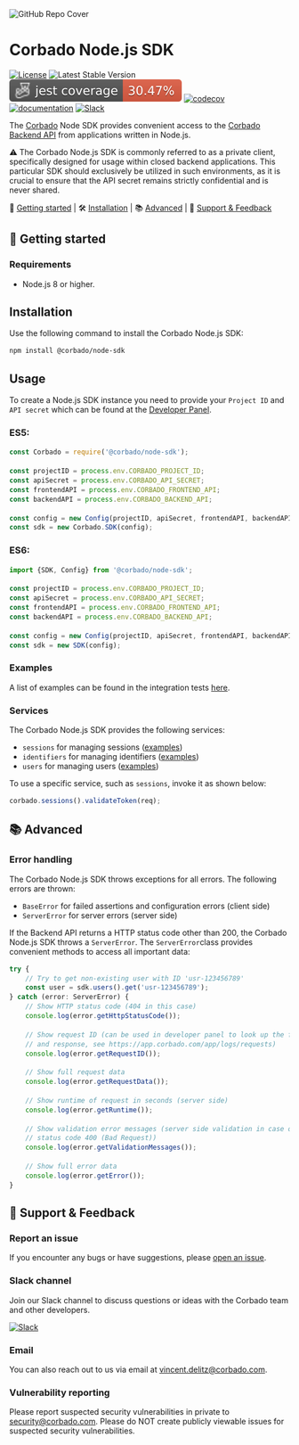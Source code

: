 <img width="1070" alt="GitHub Repo Cover" src="https://github.com/corbado/corbado-php/assets/18458907/aa4f9df6-980b-4b24-bb2f-d71c0f480971">

# Corbado Node.js SDK

[![License](https://img.shields.io/badge/license-MIT-green)](./LICENSE)
![Latest Stable Version](https://img.shields.io/npm/v/@corbado/node-sdk)
[![Coverage Status](https://github.com/corbado/corbado-nodejs/raw/gh-pages/badges/coverage-jest%20coverage.svg?raw=true)](https://nolleh.gitcorbado/corbado-nodejs/badges/coverage-jest%20coverage.svg?raw=true)
[![codecov](https://codecov.io/gh/corbado/corbado-nodejs/graph/badge.svg?token=FD4TEXN6TR)](https://codecov.io/gh/corbado/corbado-nodejs)
[![documentation](https://img.shields.io/badge/documentation-Corbado_Backend_API_Reference-blue.svg)](https://apireference.cloud.corbado.io/backendapi/)
[![Slack](https://img.shields.io/badge/slack-join%20chat-brightgreen.svg)](https://join.slack.com/t/corbado/shared_invite/zt-1b7867yz8-V~Xr~ngmSGbt7IA~g16ZsQ)

The [Corbado](https://www.corbado.com) Node SDK provides convenient access to the [Corbado Backend API](https://apireference.cloud.corbado.io/backendapi/) from applications written in Node.js.

:warning: The Corbado Node.js SDK is commonly referred to as a private client, specifically designed for usage within closed backend applications. This particular SDK should exclusively be utilized in such environments, as it is crucial to ensure that the API secret remains strictly confidential and is never shared.

:rocket: [Getting started](#rocket-getting-started) | :hammer_and_wrench: [Installation](#installation) | :books: [Advanced](#books-advanced) | :speech_balloon: [Support & Feedback](#speech_balloon-support--feedback)

## :rocket: Getting started

### Requirements

- Node.js 8 or higher.

## Installation

Use the following command to install the Corbado Node.js SDK:

```bash
npm install @corbado/node-sdk
```

## Usage

To create a Node.js SDK instance you need to provide your `Project ID` and `API secret` which can be found at the [Developer Panel](https://app.corbado.com).

### ES5:

```JavaScript
const Corbado = require('@corbado/node-sdk');

const projectID = process.env.CORBADO_PROJECT_ID;
const apiSecret = process.env.CORBADO_API_SECRET;
const frontendAPI = process.env.CORBADO_FRONTEND_API;
const backendAPI = process.env.CORBADO_BACKEND_API;

const config = new Config(projectID, apiSecret, frontendAPI, backendAPI);
const sdk = new Corbado.SDK(config);
```

### ES6:

```JavaScript
import {SDK, Config} from '@corbado/node-sdk';

const projectID = process.env.CORBADO_PROJECT_ID;
const apiSecret = process.env.CORBADO_API_SECRET;
const frontendAPI = process.env.CORBADO_FRONTEND_API;
const backendAPI = process.env.CORBADO_BACKEND_API;

const config = new Config(projectID, apiSecret, frontendAPI, backendAPI);
const sdk = new SDK(config);
```

### Examples

A list of examples can be found in the integration tests [here](tests/integration).

### Services

The Corbado Node.js SDK provides the following services:

- `sessions` for managing sessions ([examples](tests/unit/session.test.ts))
- `identifiers` for managing identifiers ([examples](tests/integration/services/identifiers.test.ts))
- `users` for managing users ([examples](tests/integration/services/user.test.ts))

To use a specific service, such as `sessions`, invoke it as shown below:

```JavaScript
corbado.sessions().validateToken(req);
```

## :books: Advanced

### Error handling

The Corbado Node.js SDK throws exceptions for all errors. The following errors are thrown:

- `BaseError` for failed assertions and configuration errors (client side)
- `ServerError` for server errors (server side)

If the Backend API returns a HTTP status code other than 200, the Corbado Node.js SDK throws a `ServerError`. The `ServerError`class provides convenient methods to access all important data:

```javascript
try {
    // Try to get non-existing user with ID 'usr-123456789'
    const user = sdk.users().get('usr-123456789');
} catch (error: ServerError) {
    // Show HTTP status code (404 in this case)
    console.log(error.getHttpStatusCode());

    // Show request ID (can be used in developer panel to look up the full request
    // and response, see https://app.corbado.com/app/logs/requests)
    console.log(error.getRequestID());

    // Show full request data
    console.log(error.getRequestData());

    // Show runtime of request in seconds (server side)
    console.log(error.getRuntime());

    // Show validation error messages (server side validation in case of HTTP
    // status code 400 (Bad Request))
    console.log(error.getValidationMessages());

    // Show full error data
    console.log(error.getError());
}
```

## :speech_balloon: Support & Feedback

### Report an issue

If you encounter any bugs or have suggestions, please [open an issue](https://github.com/corbado/corbado-nodejs/issues/new).

### Slack channel

Join our Slack channel to discuss questions or ideas with the Corbado team and other developers.

[![Slack](https://img.shields.io/badge/slack-join%20chat-brightgreen.svg)](https://join.slack.com/t/corbado/shared_invite/zt-1b7867yz8-V~Xr~ngmSGbt7IA~g16ZsQ)

### Email

You can also reach out to us via email at vincent.delitz@corbado.com.

### Vulnerability reporting

Please report suspected security vulnerabilities in private to security@corbado.com. Please do NOT create publicly viewable issues for suspected security vulnerabilities.
